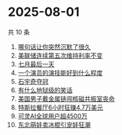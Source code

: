 # 2025-08-01

共 10 条

<!-- BEGIN -->
<!-- 最后更新时间 Fri Aug 01 2025 17:19:42 GMT+0800 (China Standard Time) -->

1. [哪句话让你突然沉默了很久](https://www.zhihu.com/search?q=哪句话让你突然沉默了很久)
1. [美联储连续第五次维持利率不变](https://www.zhihu.com/search?q=美联储连续第五次维持利率不变)
1. [七月最后一天](https://www.zhihu.com/search?q=七月最后一天)
1. [一个演员的演技能好到什么程度](https://www.zhihu.com/search?q=一个演员的演技能好到什么程度)
1. [石宇奇夺冠](https://www.zhihu.com/search?q=石宇奇夺冠)
1. [有什么地狱级的笑话](https://www.zhihu.com/search?q=有什么地狱级的笑话)
1. [美国男子戴金属链闯核磁共振室丧命](https://www.zhihu.com/search?q=美国男子戴金属链闯核磁共振室丧命)
1. [特斯拉餐厅6小时狂赚4.7万美元](https://www.zhihu.com/search?q=特斯拉餐厅6小时狂赚4.7万美元)
1. [可灵AI全球用户超4500万](https://www.zhihu.com/search?q=可灵AI全球用户超4500万)
1. [东北萌娃卖冰棍引宠娃狂潮](https://www.zhihu.com/search?q=东北萌娃卖冰棍引宠娃狂潮)

<!-- END -->
